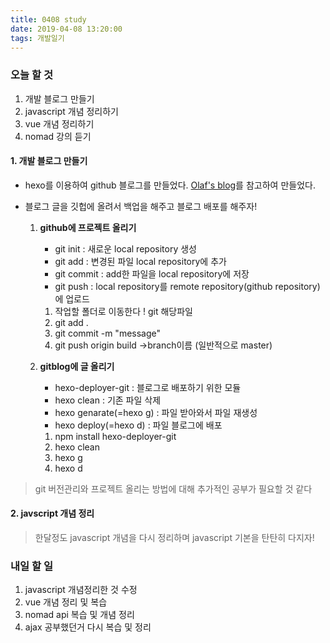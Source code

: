 ```yaml
---
title: 0408 study
date: 2019-04-08 13:20:00
tags: 개발일기
---
```



### 오늘 할 것 
 1. 개발 블로그 만들기
 2. javascript 개념 정리하기
 3. vue 개념 정리하기
 4. nomad 강의 듣기

#### 1. 개발 블로그 만들기
- hexo를 이용하여 github 블로그를 만들었다.
  [Olaf's blog](https://appear.github.io/2018/12/09/ETC/hexo-blog/)를 참고하여 만들었다.

- 블로그 글을 깃헙에 올려서 백업을 해주고 
      블로그 배포를 해주자!  

    1. **github에 프로젝트 올리기**
        - git init : 새로운 local repository 생성
        - git add : 변경된 파일 local repository에 추가
        - git commit : add한 파일을 local repository에 저장
        - git push : local repository를 remote repository(github repository)에 업로드

        1. 작업할 폴더로 이동한다 ! 
            git 해당파일
        2. git add . 
        3. git commit -m "message"
        4. git push origin build  ->branch이름 (일반적으로 master)

    2. **gitblog에 글 올리기**
        - hexo-deployer-git : 블로그로 배포하기  위한 모듈
        - hexo clean : 기존 파일 삭제
        - hexo genarate(=hexo g) : 파일 받아와서 파일 재생성
        - hexo deploy(=hexo d) : 파일 블로그에 배포

        1. npm install hexo-deployer-git
        2. hexo clean
        3. hexo g
        4. hexo d


> git 버전관리와 프로젝트 올리는 방법에 대해 추가적인 공부가 필요할 것 같다

#### 2. javscript 개념 정리 
> 한달정도 javascript 개념을 다시 정리하며 javascript 기본을 탄탄히 다지자! 
    
### 내일 할 일
1. javascript 개념정리한 것 수정
2. vue 개념 정리 및 복습
3. nomad api 복습 및 개념 정리
4. ajax 공부했던거 다시 복습 및 정리





